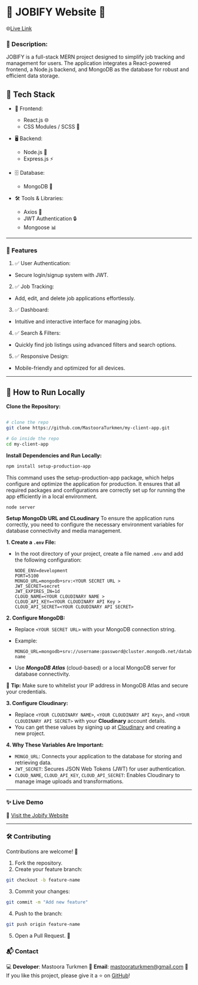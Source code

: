 # 🌟 JOBIFY Website 🌟

🌐[Live Link](https://jobify-app-3edf.onrender.com/)

### 📌 Description:

JOBIFY is a full-stack MERN project designed to simplify job tracking and management for users. The application integrates a React-powered frontend, a Node.js backend, and MongoDB as the database for robust and efficient data storage.

## 🔧 Tech Stack

- 🚀 Frontend:

  - React.js 🌐
  - CSS Modules / SCSS 🎨

- 🖥️ Backend:

  - Node.js 🔄
  - Express.js ⚡

- 🗄️ Database:

  - MongoDB 🐘

- 🛠️ Tools & Libraries:
  - Axios 📨
  - JWT Authentication 🔒
  - Mongoose 📊

---

### 📸 Features

1. ✅ User Authentication:

- Secure login/signup system with JWT.

2. ✅ Job Tracking:

- Add, edit, and delete job applications effortlessly.

3. ✅ Dashboard:

- Intuitive and interactive interface for managing jobs.

4. ✅ Search & Filters:

- Quickly find job listings using advanced filters and search options.

5. ✅ Responsive Design:

- Mobile-friendly and optimized for all devices.

---

## 🚀 How to Run Locally

**Clone the Repository:**

```bash

# clone the repo
git clone https://github.com/MastooraTurkmen/my-client-app.git

# Go inside the repo
cd my-client-app

```

**Install Dependencies and Run Locally:**

```bash
npm install setup-production-app
```

This command uses the setup-production-app package, which helps configure and optimize the application for production. It ensures that all required packages and configurations are correctly set up for running the app efficiently in a local environment.

```bash
node server
```

**Setup MongoDb URL and CLoudinary**
To ensure the application runs correctly, you need to configure the necessary environment variables for database connectivity and media management.

**1. Create a `.env` File:**

- In the root directory of your project, create a file named `.env` and add the following configuration:

  ```plaintext
  NODE_ENV=development
  PORT=5100
  MONGO_URL=mongodb+srv:<YOUR SECRET URL >
  JWT_SECRET=secret
  JWT_EXPIRES_IN=1d
  CLOUD_NAME=<YOUR CLOUDINARY NAME >
  CLOUD_API_KEY=<YOUR CLOUDINARY API Key >
  CLOUD_API_SECRET=<YOUR CLOUDINARY API SECRET>
  ```

**2. Configure MongoDB:**

- Replace `<YOUR SECRET URL>` with your MongoDB connection string.
- Example:

  ```plaintext
  MONGO_URL=mongodb+srv://username:password@cluster.mongodb.net/database-name
  ```

- Use **_MongoDB Atlas_** (cloud-based) or a local MongoDB server for database connectivity.

📌 **Tip:** Make sure to whitelist your IP address in MongoDB Atlas and secure your credentials.

**3. Configure Cloudinary:**

- Replace `<YOUR CLOUDINARY NAME>`, `<YOUR CLOUDINARY API Key>`, and `<YOUR CLOUDINARY API SECRET>` with your **Cloudinary** account details.
- You can get these values by signing up at [Cloudinary](https://cloudinary.com/) and creating a new project.

**4. Why These Variables Are Important:**

- `MONGO_URL`: Connects your application to the database for storing and retrieving data.
- `JWT_SECRET`: Secures JSON Web Tokens (JWT) for user authentication.
- `CLOUD_NAME`, `CLOUD_API_KEY`, `CLOUD_API_SECRET`: Enables Cloudinary to manage image uploads and transformations.

---

### ✨ Live Demo

🔗 [Visit the Jobify Website](https://jobify-app-3edf.onrender.com/)

---

### 🛠️ Contributing

Contributions are welcome! 🎉

1. Fork the repository.
2. Create your feature branch:

```bash
git checkout -b feature-name
```

3. Commit your changes:

```bash
git commit -m "Add new feature"
```

4. Push to the branch:

```bash
git push origin feature-name
```

5. Open a Pull Request. 🚀

### 📬 Contact

💻 **Developer**: Mastoora Turkmen
📧 **Email**: mastooraturkmen@gmail.com
🌟 If you like this project, please give it a ⭐ on [GitHub](https://github.com/MastooraTurkmen/my-client-app)!
